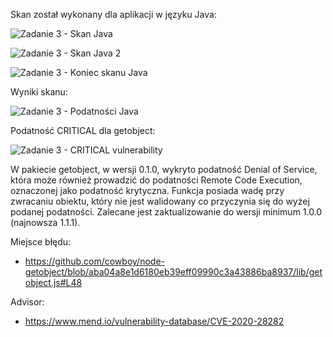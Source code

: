 Skan został wykonany dla aplikacji w języku Java:

![Zadanie 3 - Skan Java](https://github.com/PW-user/task2/assets/150120897/14605079-044a-47a5-9925-4a903a51c94d)

![Zadanie 3 - Skan Java 2](https://github.com/PW-user/task2/assets/150120897/7a24b021-6b76-4976-9a7f-d7eb7331ef36)

![Zadanie 3 - Koniec skanu Java](https://github.com/PW-user/task2/assets/150120897/27b03618-81e6-418b-9225-3cba7e5e1ab2)

Wyniki skanu:

![Zadanie 3 - Podatności Java](https://github.com/PW-user/task2/assets/150120897/b1bce58a-1dc4-42f0-a819-fa0500f5935a)

Podatność CRITICAL dla getobject:

![Zadanie 3 - CRITICAL vulnerability](https://github.com/PW-user/task2/assets/150120897/8bc16b0a-36cf-4063-ab5a-4fc1696e0d06)

W pakiecie getobject, w wersji 0.1.0, wykryto podatność Denial of Service, która może również prowadzić do podatności Remote Code Execution, oznaczonej jako podatność krytyczna. Funkcja posiada wadę przy zwracaniu obiektu, który nie jest walidowany co przyczynia się do wyżej podanej podatności. Zalecane jest zaktualizowanie do wersji minimum 1.0.0 (najnowsza 1.1.1).

Miejsce błędu:
- https://github.com/cowboy/node-getobject/blob/aba04a8e1d6180eb39eff09990c3a43886ba8937/lib/getobject.js#L48

Advisor:
- https://www.mend.io/vulnerability-database/CVE-2020-28282
